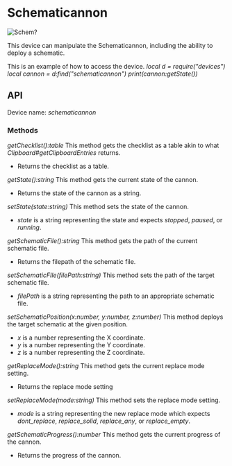 # Schematicannon

![Schem?](block:create:schematicannon)

This device can manipulate the Schematicannon, including the ability to deploy a schematic.

This is an example of how to access the device.
*local d = require("devices")*
*local cannon = d:find("schematicannon")*
*print(cannon:getState())*

## API
Device name: *schematicannon*

### Methods
*getChecklist():table*
This method gets the checklist as a table akin to what *Clipboard#getClipboardEntries* returns.
- Returns the checklist as a table.

*getState():string*
This method gets the current state of the cannon.
- Returns the state of the cannon as a string.

*setState(state:string)*
This method sets the state of the cannon.
- *state* is a string representing the state and expects *stopped*, *paused*, or *running*.

*getSchematicFile():string*
This method gets the path of the current schematic file.
- Returns the filepath of the schematic file.

*setSchematicFIle(filePath:string)*
This method sets the path of the target schematic file.
- *filePath* is a string representing the path to an appropriate schematic file.

*setSchematicPosition(x:number, y:number, z:number)*
This method deploys the target schematic at the given position.
- *x* is a number representing the X coordinate.
- *y* is a number representing the Y coordinate.
- *z* is a number representing the Z coordinate.

*getReplaceMode():string*
This method gets the current replace mode setting.
- Returns the replace mode setting

*setReplaceMode(mode:string)*
This method sets the replace mode setting.
- *mode* is a string representing the new replace mode which expects *dont_replace*, *replace_solid*, *replace_any*, or *replace_empty*.

*getSchematicProgress():number*
This method gets the current progress of the cannon.
- Returns the progress of the cannon.